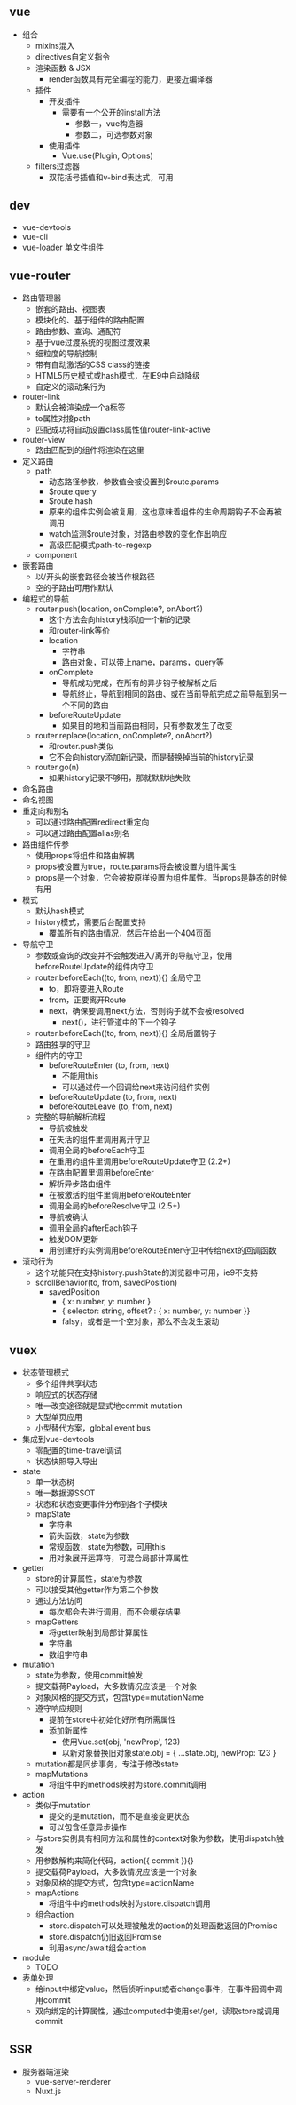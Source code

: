 ## vue
- 组合
    - mixins混入
    - directives自定义指令
    - 渲染函数 & JSX
        - render函数具有完全编程的能力，更接近编译器
    - 插件
        - 开发插件
            - 需要有一个公开的install方法
                - 参数一，vue构造器
                - 参数二，可选参数对象
        - 使用插件
            - Vue.use(Plugin, Options)
    - filters过滤器
        - 双花括号插值和v-bind表达式，可用

## dev
- vue-devtools
- vue-cli
- vue-loader 单文件组件

## vue-router
- 路由管理器
    - 嵌套的路由、视图表
    - 模块化的、基于组件的路由配置
    - 路由参数、查询、通配符
    - 基于vue过渡系统的视图过渡效果
    - 细粒度的导航控制
    - 带有自动激活的CSS class的链接
    - HTML5历史模式或hash模式，在IE9中自动降级
    - 自定义的滚动条行为
- router-link
    - 默认会被渲染成一个a标签
    - to属性对接path
    - 匹配成功将自动设置class属性值router-link-active
- router-view
    - 路由匹配到的组件将渲染在这里
- 定义路由
    - path
        - 动态路径参数，参数值会被设置到$route.params
        - $route.query
        - $route.hash
        - 原来的组件实例会被复用，这也意味着组件的生命周期钩子不会再被调用
        - watch监测$route对象，对路由参数的变化作出响应
        - 高级匹配模式path-to-regexp
    - component
- 嵌套路由
    - 以/开头的嵌套路径会被当作根路径
    - 空的子路由可用作默认
- 编程式的导航
    - router.push(location, onComplete?, onAbort?)
        - 这个方法会向history栈添加一个新的记录
        - 和router-link等价
        - location
            - 字符串
            - 路由对象，可以带上name，params，query等
        - onComplete
            - 导航成功完成，在所有的异步钩子被解析之后
            - 导航终止，导航到相同的路由、或在当前导航完成之前导航到另一个不同的路由
        - beforeRouteUpdate
            - 如果目的地和当前路由相同，只有参数发生了改变
    - router.replace(location, onComplete?, onAbort?)
        - 和router.push类似
        - 它不会向history添加新记录，而是替换掉当前的history记录
    - router.go(n)
        - 如果history记录不够用，那就默默地失败
- 命名路由
- 命名视图
- 重定向和别名
    - 可以通过路由配置redirect重定向
    - 可以通过路由配置alias别名
- 路由组件传参
    - 使用props将组件和路由解耦
    - props被设置为true，route.params将会被设置为组件属性
    - props是一个对象，它会被按原样设置为组件属性。当props是静态的时候有用
- 模式
    - 默认hash模式
    - history模式，需要后台配置支持
        - 覆盖所有的路由情况，然后在给出一个404页面
- 导航守卫
    - 参数或查询的改变并不会触发进入/离开的导航守卫，使用beforeRouteUpdate的组件内守卫
    - router.beforeEach((to, from, next)){} 全局守卫
        - to，即将要进入Route
        - from，正要离开Route
        - next，确保要调用next方法，否则钩子就不会被resolved
            - next()，进行管道中的下一个钩子
    - router.beforeEach((to, from, next)){} 全局后置钩子
    - 路由独享的守卫
    - 组件内的守卫
        - beforeRouteEnter (to, from, next)
            - 不能用this
            - 可以通过传一个回调给next来访问组件实例
        - beforeRouteUpdate (to, from, next)
        - beforeRouteLeave (to, from, next)
    - 完整的导航解析流程
        - 导航被触发
        - 在失活的组件里调用离开守卫
        - 调用全局的beforeEach守卫
        - 在重用的组件里调用beforeRouteUpdate守卫 (2.2+)
        - 在路由配置里调用beforeEnter
        - 解析异步路由组件
        - 在被激活的组件里调用beforeRouteEnter
        - 调用全局的beforeResolve守卫 (2.5+)
        - 导航被确认
        - 调用全局的afterEach钩子
        - 触发DOM更新
        - 用创建好的实例调用beforeRouteEnter守卫中传给next的回调函数
- 滚动行为
    - 这个功能只在支持history.pushState的浏览器中可用，ie9不支持
    - scrollBehavior(to, from, savedPosition)
        - savedPosition
            - { x: number, y: number }
            - { selector: string, offset? : { x: number, y: number }}
            - falsy，或者是一个空对象，那么不会发生滚动

## vuex
- 状态管理模式
    - 多个组件共享状态
    - 响应式的状态存储
    - 唯一改变途径就是显式地commit mutation
    - 大型单页应用
    - 小型替代方案，global event bus
- 集成到vue-devtools
    - 零配置的time-travel调试
    - 状态快照导入导出
- state
    - 单一状态树
    - 唯一数据源SSOT
    - 状态和状态变更事件分布到各个子模块
    - mapState
        - 字符串
        - 箭头函数，state为参数
        - 常规函数，state为参数，可用this
        - 用对象展开运算符，可混合局部计算属性
- getter
    - store的计算属性，state为参数
    - 可以接受其他getter作为第二个参数
    - 通过方法访问
        - 每次都会去进行调用，而不会缓存结果
    - mapGetters 
        - 将getter映射到局部计算属性
        - 字符串
        - 数组字符串
- mutation
    - state为参数，使用commit触发
    - 提交载荷Payload，大多数情况应该是一个对象
    - 对象风格的提交方式，包含type=mutationName
    - 遵守响应规则
        - 提前在store中初始化好所有所需属性
        - 添加新属性
            - 使用Vue.set(obj, 'newProp', 123)
            - 以新对象替换旧对象state.obj = { ...state.obj, newProp: 123 }
    - mutation都是同步事务，专注于修改state
    - mapMutations
        - 将组件中的methods映射为store.commit调用
- action
    - 类似于mutation
        - 提交的是mutation，而不是直接变更状态
        - 可以包含任意异步操作
    - 与store实例具有相同方法和属性的context对象为参数，使用dispatch触发
    - 用参数解构来简化代码，action({ commit }){}
    - 提交载荷Payload，大多数情况应该是一个对象
    - 对象风格的提交方式，包含type=actionName
    - mapActions
        - 将组件中的methods映射为store.dispatch调用
    - 组合action
        - store.dispatch可以处理被触发的action的处理函数返回的Promise
        - store.dispatch仍旧返回Promise
        - 利用async/await组合action
- module
    - TODO
- 表单处理
    - 给input中绑定value，然后侦听input或者change事件，在事件回调中调用commit
    - 双向绑定的计算属性，通过computed中使用set/get，读取store或调用commit

## SSR
- 服务器端渲染
    - vue-server-renderer
    - Nuxt.js

